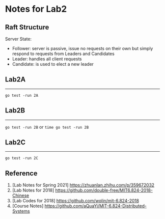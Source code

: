 # Notes for Lab2

## Raft Structure

Server State:
* Follower: server is passive, issue no requests on their own but simply respond to requests from Leaders and Candidates 
* Leader: handles all client requests
* Candidate: is used to elect a new leader





## Lab2A

---
`go test -run 2A`

## Lab2B

---
`go test -run 2B` or `time go test -run 2B`

## Lab2C

---
`go test -run 2C`

## Reference
1. [Lab Notes for Spring 2021] https://zhuanlan.zhihu.com/p/359672032
2. [Lab Notes for 2018] https://github.com/double-free/MIT6.824-2018-Chinese
3. [Lab Codes for 2018] https://github.com/wqlin/mit-6.824-2018
4. [Course Notes] https://github.com/aQuaYi/MIT-6.824-Distributed-Systems